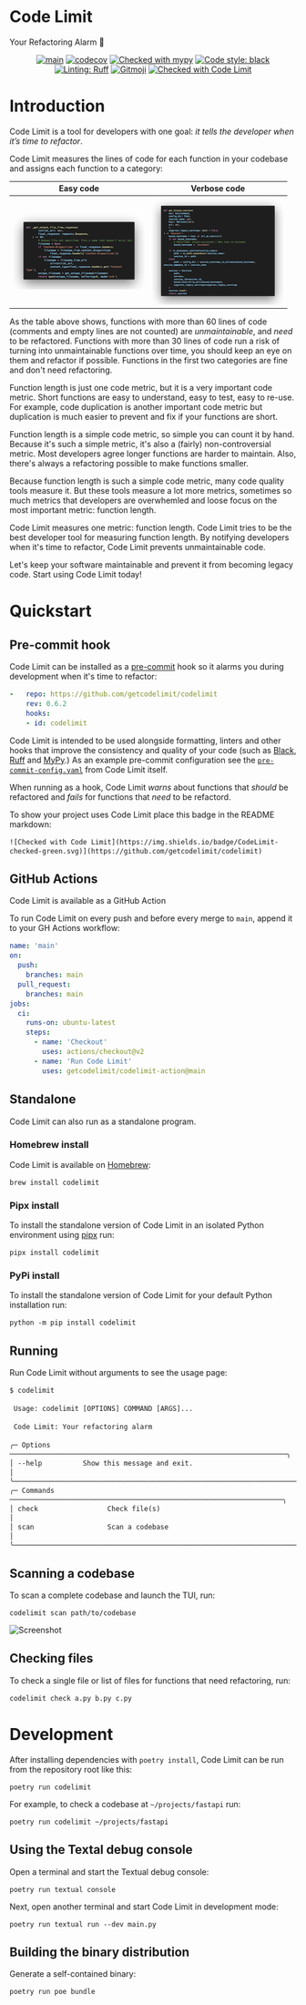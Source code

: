 # Code Limit

Your Refactoring Alarm 🔔

<div align="center">

[![main](https://github.com/getcodelimit/codelimit/actions/workflows/main.yml/badge.svg)](https://github.com/getcodelimit/codelimit/actions/workflows/main.yml)
[![codecov](https://codecov.io/gh/getcodelimit/codelimit/branch/main/graph/badge.svg?token=ZQBEAJVC2Y)](https://codecov.io/gh/getcodelimit/codelimit)
[![Checked with mypy](https://www.mypy-lang.org/static/mypy_badge.svg)](https://mypy-lang.org/)
[![Code style: black](https://img.shields.io/badge/code%20style-black-000000.svg)](https://github.com/psf/black)
[![Linting: Ruff](https://img.shields.io/endpoint?url=https://raw.githubusercontent.com/charliermarsh/ruff/main/assets/badge/v2.json)](https://github.com/astral-sh/ruff)
[![Gitmoji](https://img.shields.io/badge/gitmoji-%20😜%20😍-FFDD67.svg)](https://gitmoji.dev)
[![Checked with Code Limit](https://img.shields.io/badge/CodeLimit-checked-green.svg)](https://github.com/getcodelimit/codelimit)

</div>

# Introduction

Code Limit is a tool for developers with one goal: _it tells the developer when
it’s time to refactor_.

Code Limit measures the lines of code for each function in your codebase and
assigns each function to a category:

<div align="center">

| Easy code | Verbose code |
| ---| --- |
| ![](docs/easy.png) | ![](docs/verbose.png) |

</div>

As the table above shows, functions with more than 60 lines of code (comments
and empty lines are not counted) are _unmaintainable_, and _need_ to be
refactored. Functions with more than 30 lines of code run a risk of turning
into unmaintainable functions over time, you should keep an eye on them and
refactor if possible. Functions in the first two categories are fine and don't
need refactoring.

Function length is just one code metric, but it is a very important code
metric. Short functions are easy to understand, easy to test, easy to re-use.
For example, code duplication is another important code metric but duplication
is much easier to prevent and fix if your functions are short.

Function length is a simple code metric, so simple you can count it by hand.
Because it's such a simple metric, it's also a (fairly) non-controversial
metric. Most developers agree longer functions are harder to maintain. Also,
there's always a refactoring possible to make functions smaller.

Because function length is such a simple code metric, many code quality tools
measure it. But these tools measure a lot more metrics, sometimes so much
metrics that developers are overwhemled and loose focus on the most important
metric: function length.

Code Limit measures one metric: function length. Code Limit tries to be the
best developer tool for measuring function length. By notifying developers when
it's time to refactor, Code Limit prevents unmaintainable code.

Let's keep your software maintainable and prevent it from becoming legacy
code. Start using Code Limit today!

# Quickstart

## Pre-commit hook

Code Limit can be installed as a [pre-commit](https://pre-commit.com/) hook so
it alarms you during development when it's time to refactor:

```yaml
-   repo: https://github.com/getcodelimit/codelimit
    rev: 0.6.2
    hooks:
    - id: codelimit
```

Code Limit is intended to be used alongside formatting, linters and other hooks
that improve the consistency and quality of your code (such as
[Black](https://github.com/psf/black),
[Ruff](https://github.com/astral-sh/ruff) and
[MyPy](https://github.com/python/mypy).) As an example pre-commit configuration
see the
[`pre-commit-config.yaml`](https://github.com/getcodelimit/codelimit/blob/main/.pre-commit-config.yaml)
from Code Limit itself.

When running as a hook, Code Limit *warns* about functions that *should* be
refactored and *fails* for functions that *need* to be refactord.

To show your project uses Code Limit place this badge in the README markdown:
```
![Checked with Code Limit](https://img.shields.io/badge/CodeLimit-checked-green.svg)](https://github.com/getcodelimit/codelimit)
```

## GitHub Actions

Code Limit is available as a GitHub Action

To run Code Limit on every push and before every merge to `main`, append it to
your GH Actions workflow:

```yaml
name: 'main'
on:
  push:
    branches: main
  pull_request:
    branches: main
jobs:
  ci:
    runs-on: ubuntu-latest
    steps:
      - name: 'Checkout'
        uses: actions/checkout@v2
      - name: 'Run Code Limit'
        uses: getcodelimit/codelimit-action@main
```

## Standalone

Code Limit can also run as a standalone program.

### Homebrew install

Code Limit is available on
[Homebrew](https://formulae.brew.sh/formula/codelimit):

```shell
brew install codelimit
```

### Pipx install

To install the standalone version of Code Limit in an isolated Python
environment using [pipx](https://pypa.github.io/pipx) run:

```
pipx install codelimit
```

### PyPi install

To install the standalone version of Code Limit for your default Python
installation run:

```shell
python -m pip install codelimit
```

## Running

Run Code Limit without arguments to see the usage page:

```shell
$ codelimit

 Usage: codelimit [OPTIONS] COMMAND [ARGS]...

 Code Limit: Your refactoring alarm

╭─ Options ────────────────────────────────────────────────────────────────────╮
│ --help          Show this message and exit.                                  │
╰──────────────────────────────────────────────────────────────────────────────╯
╭─ Commands ───────────────────────────────────────────────────────────────────╮
│ check                 Check file(s)                                          │
│ scan                  Scan a codebase                                        │
╰──────────────────────────────────────────────────────────────────────────────╯
```

## Scanning a codebase

To scan a complete codebase and launch the TUI, run:

```shell
codelimit scan path/to/codebase
```

![Screenshot](https://raw.githubusercontent.com/getcodelimit/codelimit/main/docs/screenshot.png)

## Checking files

To check a single file or list of files for functions that need refactoring,
run:

```shell
codelimit check a.py b.py c.py
```

# Development

After installing dependencies with `poetry install`, Code Limit can be run from the
repository root like this:

```shell
poetry run codelimit
```

For example, to check a codebase at `~/projects/fastapi` run:

```shell
poetry run codelimit ~/projects/fastapi
```

## Using the Textal debug console

Open a terminal and start the Textual debug console:

```shell
poetry run textual console
```

Next, open another terminal and start Code Limit in development mode:

```shell
poetry run textual run --dev main.py
```

## Building the binary distribution

Generate a self-contained binary:

```shell
poetry run poe bundle
```
